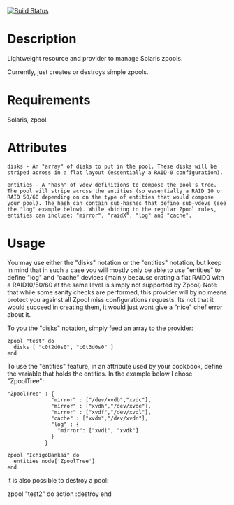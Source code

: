 [![Build Status](https://secure.travis-ci.org/marthag8/zpool.png)](http://travis-ci.org/marthag8/zpool)

Description
===========

Lightweight resource and provider to manage Solaris zpools. 

Currently, just creates or destroys simple zpools.


Requirements
============

Solaris, zpool.

Attributes
==========

    disks - An "array" of disks to put in the pool. These disks will be striped across in a flat layout (essentially a RAID-0 configuration).

    entities - A "hash" of vdev definitions to compose the pool's tree. The pool will stripe across the entities (so essentially a RAID 10 or RAID 50/60 depending on on the type of entities that would compose your pool). The hash can contain sub-hashes that define sub-vdevs (see the "log" example below). While abiding to the regular Zpool rules, entities can include: "mirror", "raidX", "log" and "cache".

Usage
=====
You may use either the "disks" notation or the "entities" notation, but keep in mind that in such a case you will mostly only be able to use "entities" to define "log" and "cache" devices (mainly because crating a flat RAID0 with a RAID10/50/60 at the same level is simply not supported by Zpool)
Note that while some sanity checks are performed, this provider will by no means protect you against all Zpool miss configurations requests. Its not that it would succeed in creating them, it would just wont give a "nice" chef error about it.

To you the "disks" notation, simply feed an array to the provider:

    zpool "test" do
      disks [ "c0t2d0s0", "c0t3d0s0" ]
    end
  
To use the "entities" feature, in an attribute used by your cookbook, define the variable that holds the entities. In the example below I chose "ZpoolTree":

	"ZpoolTree" : {
                  "mirror" : ["/dev/xvdb","xvdc"],
                  "mirror" : ["xvdh","/dev/xvde"],
                  "mirror" : ["xvdf","/dev/xvdl"],
                  "cache" : ["xvdm","/dev/xvdn"],
                  "log" : {
                    "mirror": ["xvdi", "xvdk"]
                  }
                }

	zpool "IchigoBankai" do
      entities node['ZpoolTree']
    end


 it is also possible to destroy a pool:

  zpool "test2" do
    action :destroy
  end
